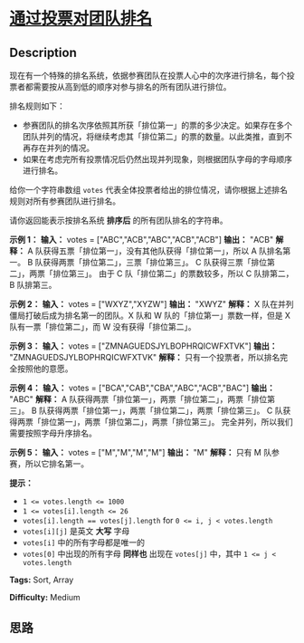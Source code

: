 # [通过投票对团队排名][title]

## Description

现在有一个特殊的排名系统，依据参赛团队在投票人心中的次序进行排名，每个投票者都需要按从高到低的顺序对参与排名的所有团队进行排位。

排名规则如下：

  * 参赛团队的排名次序依照其所获「排位第一」的票的多少决定。如果存在多个团队并列的情况，将继续考虑其「排位第二」的票的数量。以此类推，直到不再存在并列的情况。
  * 如果在考虑完所有投票情况后仍然出现并列现象，则根据团队字母的字母顺序进行排名。

给你一个字符串数组 `votes` 代表全体投票者给出的排位情况，请你根据上述排名规则对所有参赛团队进行排名。

请你返回能表示按排名系统 **排序后** 的所有团队排名的字符串。



**示例 1：**
            **输入：** votes = ["ABC","ACB","ABC","ACB","ACB"]    **输出：** "ACB"    **解释：** A 队获得五票「排位第一」，没有其他队获得「排位第一」，所以 A 队排名第一。    B 队获得两票「排位第二」，三票「排位第三」。    C 队获得三票「排位第二」，两票「排位第三」。    由于 C 队「排位第二」的票数较多，所以 C 队排第二，B 队排第三。    

**示例 2：**
            **输入：** votes = ["WXYZ","XYZW"]    **输出：** "XWYZ"    **解释：** X 队在并列僵局打破后成为排名第一的团队。X 队和 W 队的「排位第一」票数一样，但是 X 队有一票「排位第二」，而 W 没有获得「排位第二」。     

**示例 3：**
            **输入：** votes = ["ZMNAGUEDSJYLBOPHRQICWFXTVK"]    **输出：** "ZMNAGUEDSJYLBOPHRQICWFXTVK"    **解释：** 只有一个投票者，所以排名完全按照他的意愿。    

**示例 4：**
            **输入：** votes = ["BCA","CAB","CBA","ABC","ACB","BAC"]    **输出：** "ABC"    **解释：**     A 队获得两票「排位第一」，两票「排位第二」，两票「排位第三」。    B 队获得两票「排位第一」，两票「排位第二」，两票「排位第三」。    C 队获得两票「排位第一」，两票「排位第二」，两票「排位第三」。    完全并列，所以我们需要按照字母升序排名。    

**示例 5：**
            **输入：** votes = ["M","M","M","M"]    **输出：** "M"    **解释：** 只有 M 队参赛，所以它排名第一。    



**提示：**

  * `1 <= votes.length <= 1000`
  * `1 <= votes[i].length <= 26`
  * `votes[i].length == votes[j].length` for `0 <= i, j < votes.length`
  * `votes[i][j]` 是英文 **大写** 字母
  * `votes[i]` 中的所有字母都是唯一的
  * `votes[0]` 中出现的所有字母 **同样也** 出现在 `votes[j]` 中，其中 `1 <= j < votes.length`


**Tags:** Sort, Array

**Difficulty:** Medium

## 思路

[title]: https://leetcode-cn.com/problems/rank-teams-by-votes
